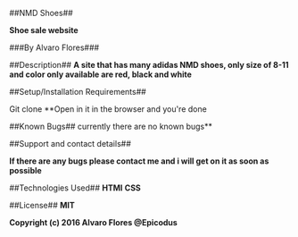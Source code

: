 ##NMD Shoes##

**Shoe sale website**

###By Alvaro Flores###

##Description##
**A site that has many adidas NMD shoes, only size of 8-11 and color only available are red, black and white**

##Setup/Installation Requirements##

Git clone
**Open in it in the browser and you're done

##Known Bugs##
currently there are no known bugs**

##Support and contact details##

**If there are any bugs please contact me and i will get on it as soon as possible**

##Technologies Used##
**HTMl**
**CSS**

##License##
**MIT**

**Copyright (c) 2016 Alvaro Flores @Epicodus**
